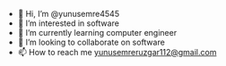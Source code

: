 - 👋 Hi, I’m @yunusemre4545
- 👀 I’m interested in software
- 🌱 I’m currently learning computer engineer
- 💞️ I’m looking to collaborate on software 
- 📫 How to reach me yunusemreruzgar112@gmail.com

<!---
yunusemre4545/yunusemre4545 is a ✨ special ✨ repository because its `README.md` (this file) appears on your GitHub profile.
You can click the Preview link to take a look at your changes.
--->
